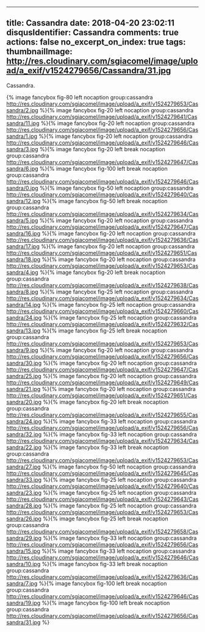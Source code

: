 
---
title: Cassandra
date: 2018-04-20 23:02:11
disqusIdentifier: Cassandra
comments: true
actions: false
no_excerpt_on_index: true
tags:
thumbnailImage: http://res.cloudinary.com/sgiacomel/image/upload/a_exif/v1524279656/Cassandra/31.jpg
---
Cassandra.
<!-- more -->
{% image fancybox fig-80 left nocaption group:cassandra http://res.cloudinary.com/sgiacomel/image/upload/a_exif/v1524279653/Cassandra/2.jpg %}{% image fancybox fig-20 left nocaption group:cassandra http://res.cloudinary.com/sgiacomel/image/upload/a_exif/v1524279641/Cassandra/11.jpg %}{% image fancybox fig-20 left nocaption group:cassandra http://res.cloudinary.com/sgiacomel/image/upload/a_exif/v1524279656/Cassandra/1.jpg %}{% image fancybox fig-20 left nocaption group:cassandra http://res.cloudinary.com/sgiacomel/image/upload/a_exif/v1524279646/Cassandra/3.jpg %}{% image fancybox fig-20 left break nocaption group:cassandra http://res.cloudinary.com/sgiacomel/image/upload/a_exif/v1524279647/Cassandra/6.jpg %}{% image fancybox fig-100 left break nocaption group:cassandra http://res.cloudinary.com/sgiacomel/image/upload/a_exif/v1524279646/Cassandra/0.jpg %}{% image fancybox fig-50 left nocaption group:cassandra http://res.cloudinary.com/sgiacomel/image/upload/a_exif/v1524279640/Cassandra/12.jpg %}{% image fancybox fig-50 left break nocaption group:cassandra http://res.cloudinary.com/sgiacomel/image/upload/a_exif/v1524279634/Cassandra/5.jpg %}{% image fancybox fig-20 left nocaption group:cassandra http://res.cloudinary.com/sgiacomel/image/upload/a_exif/v1524279647/Cassandra/16.jpg %}{% image fancybox fig-20 left nocaption group:cassandra http://res.cloudinary.com/sgiacomel/image/upload/a_exif/v1524279636/Cassandra/17.jpg %}{% image fancybox fig-20 left nocaption group:cassandra http://res.cloudinary.com/sgiacomel/image/upload/a_exif/v1524279651/Cassandra/18.jpg %}{% image fancybox fig-20 left nocaption group:cassandra http://res.cloudinary.com/sgiacomel/image/upload/a_exif/v1524279653/Cassandra/4.jpg %}{% image fancybox fig-20 left break nocaption group:cassandra http://res.cloudinary.com/sgiacomel/image/upload/a_exif/v1524279638/Cassandra/8.jpg %}{% image fancybox fig-25 left nocaption group:cassandra http://res.cloudinary.com/sgiacomel/image/upload/a_exif/v1524279634/Cassandra/14.jpg %}{% image fancybox fig-25 left nocaption group:cassandra http://res.cloudinary.com/sgiacomel/image/upload/a_exif/v1524279660/Cassandra/34.jpg %}{% image fancybox fig-25 left nocaption group:cassandra http://res.cloudinary.com/sgiacomel/image/upload/a_exif/v1524279632/Cassandra/13.jpg %}{% image fancybox fig-25 left break nocaption group:cassandra http://res.cloudinary.com/sgiacomel/image/upload/a_exif/v1524279653/Cassandra/9.jpg %}{% image fancybox fig-20 left nocaption group:cassandra http://res.cloudinary.com/sgiacomel/image/upload/a_exif/v1524279656/Cassandra/30.jpg %}{% image fancybox fig-20 left nocaption group:cassandra http://res.cloudinary.com/sgiacomel/image/upload/a_exif/v1524279647/Cassandra/25.jpg %}{% image fancybox fig-20 left nocaption group:cassandra http://res.cloudinary.com/sgiacomel/image/upload/a_exif/v1524279649/Cassandra/21.jpg %}{% image fancybox fig-20 left nocaption group:cassandra http://res.cloudinary.com/sgiacomel/image/upload/a_exif/v1524279651/Cassandra/20.jpg %}{% image fancybox fig-20 left break nocaption group:cassandra http://res.cloudinary.com/sgiacomel/image/upload/a_exif/v1524279655/Cassandra/24.jpg %}{% image fancybox fig-33 left nocaption group:cassandra http://res.cloudinary.com/sgiacomel/image/upload/a_exif/v1524279656/Cassandra/32.jpg %}{% image fancybox fig-33 left nocaption group:cassandra http://res.cloudinary.com/sgiacomel/image/upload/a_exif/v1524279634/Cassandra/22.jpg %}{% image fancybox fig-33 left break nocaption group:cassandra http://res.cloudinary.com/sgiacomel/image/upload/a_exif/v1524279653/Cassandra/27.jpg %}{% image fancybox fig-50 left nocaption group:cassandra http://res.cloudinary.com/sgiacomel/image/upload/a_exif/v1524279645/Cassandra/33.jpg %}{% image fancybox fig-25 left nocaption group:cassandra http://res.cloudinary.com/sgiacomel/image/upload/a_exif/v1524279640/Cassandra/23.jpg %}{% image fancybox fig-25 left nocaption group:cassandra http://res.cloudinary.com/sgiacomel/image/upload/a_exif/v1524279643/Cassandra/28.jpg %}{% image fancybox fig-25 left nocaption group:cassandra http://res.cloudinary.com/sgiacomel/image/upload/a_exif/v1524279653/Cassandra/26.jpg %}{% image fancybox fig-25 left break nocaption group:cassandra http://res.cloudinary.com/sgiacomel/image/upload/a_exif/v1524279658/Cassandra/29.jpg %}{% image fancybox fig-33 left nocaption group:cassandra http://res.cloudinary.com/sgiacomel/image/upload/a_exif/v1524279656/Cassandra/15.jpg %}{% image fancybox fig-33 left nocaption group:cassandra http://res.cloudinary.com/sgiacomel/image/upload/a_exif/v1524279646/Cassandra/10.jpg %}{% image fancybox fig-33 left break nocaption group:cassandra http://res.cloudinary.com/sgiacomel/image/upload/a_exif/v1524279636/Cassandra/7.jpg %}{% image fancybox fig-100 left break nocaption group:cassandra http://res.cloudinary.com/sgiacomel/image/upload/a_exif/v1524279646/Cassandra/19.jpg %}{% image fancybox fig-100 left break nocaption group:cassandra http://res.cloudinary.com/sgiacomel/image/upload/a_exif/v1524279656/Cassandra/31.jpg %}
